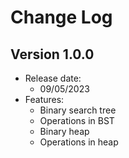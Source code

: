 # Change Log

## Version 1.0.0

- Release date:
    - 09/05/2023
- Features:
    - Binary search tree
    - Operations in BST
    - Binary heap
    - Operations in heap